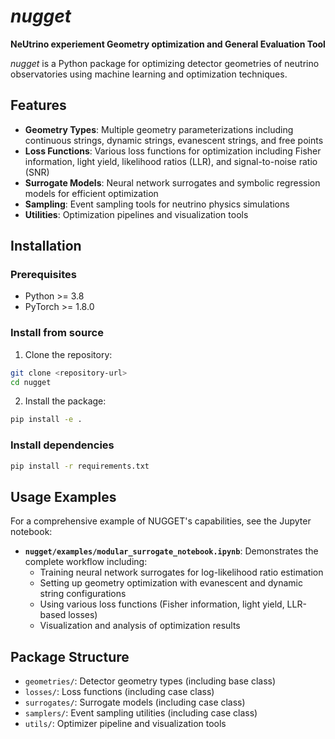# *nugget*

**NeUtrino experiement Geometry optimization and General Evaluation Tool**

*nugget* is a Python package for optimizing detector geometries of neutrino observatories using machine learning and optimization techniques.

## Features

- **Geometry Types**: Multiple geometry parameterizations including continuous strings, dynamic strings, evanescent strings, and free points
- **Loss Functions**: Various loss functions for optimization including Fisher information, light yield, likelihood ratios (LLR), and signal-to-noise ratio (SNR)
- **Surrogate Models**: Neural network surrogates and symbolic regression models for efficient optimization
- **Sampling**: Event sampling tools for neutrino physics simulations
- **Utilities**: Optimization pipelines and visualization tools

## Installation

### Prerequisites

- Python >= 3.8
- PyTorch >= 1.8.0

### Install from source

1. Clone the repository:
```bash
git clone <repository-url>
cd nugget
```

2. Install the package:
```bash
pip install -e .
```

### Install dependencies

```bash
pip install -r requirements.txt
```

## Usage Examples

For a comprehensive example of NUGGET's capabilities, see the Jupyter notebook:

- **`nugget/examples/modular_surrogate_notebook.ipynb`**: Demonstrates the complete workflow including:
  - Training neural network surrogates for log-likelihood ratio estimation
  - Setting up geometry optimization with evanescent and dynamic string configurations
  - Using various loss functions (Fisher information, light yield, LLR-based losses)
  - Visualization and analysis of optimization results

## Package Structure

- `geometries/`: Detector geometry types (including base class)
- `losses/`: Loss functions (including case class)
- `surrogates/`: Surrogate models (including case class)
- `samplers/`: Event sampling utilities (including case class)
- `utils/`: Optimizer pipeline and visualization tools

